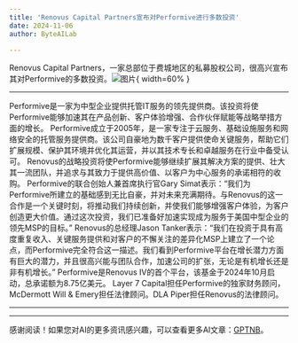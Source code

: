 ```yaml
---
title: 'Renovus Capital Partners宣布对Performive进行多数投资'
date: 2024-11-06
author: ByteAILab

---
```


Renovus Capital Partners，一家总部位于费城地区的私募股权公司，很高兴宣布其对Performive的多数投资。![图片](https://ai-techpark.com/wp-content/uploads/2024/11/Renovus-960x540.jpg){ width=60% }

---
Performive是一家为中型企业提供托管IT服务的领先提供商。该投资将使Performive能够加速其在产品创新、客户体验增强、合作伙伴赋能等战略举措方面的增长。
Performive成立于2005年，是一家专注于云服务、基础设施服务和网络安全的托管服务提供商。该公司自豪地为数千客户提供使命关键服务，帮助它们扩展规模、保护其环境并优化其运营，并以其技术专长和卓越服务在行业中备受认可。
Renovus的战略投资将使Performive能够继续扩展其解决方案的提供、壮大其一流团队，并追求与其致力于提供高价值、以客户为中心服务的承诺相符的收购。
Performive的联合创始人兼首席执行官Gary Simat表示：“我们为Performive所建立的基础感到无比自豪，并对未来充满期待。与Renovus的这一合作是一个关键时刻，将推动我们持续创新，并使我们能够增强客户体验，为客户创造更大价值。通过这次投资，我们已准备好加速实现成为服务于美国中型企业的领先MSP的目标。”
Renovus的总经理Jason Tanker表示：“我们在投资于具有高度重复收入、关键服务提供和对客户的不懈关注的差异化MSP上建立了一个论点，而Performive完全符合这一描述。我们看到Performive平台在增长潜力方面有巨大的潜力，并且很高兴能与团队合作，加速公司的扩张，无论是有机增长还是非有机增长。”
Performive是Renovus IV的首个平台，该基金于2024年10月启动，总承诺额为8.75亿美元。
Layer 7 Capital担任Performive的独家财务顾问，McDermott Will & Emery担任法律顾问。DLA Piper担任Renovus的法律顾问。

---
---
感谢阅读！如果您对AI的更多资讯感兴趣，可以查看更多AI文章：[GPTNB](https://gptnb.com)。